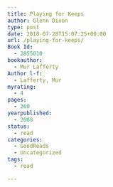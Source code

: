 ```yaml
---
title: Playing for Keeps
author: Glenn Dixon
type: post
date: 2018-07-28T15:07:25+00:00
url: /playing-for-keeps/
Book Id:
  - 2855010
bookauthor:
  - Mur Lafferty
Author l-f:
  - Lafferty, Mur
myrating:
  - 4
pages:
  - 260
yearpublished:
  - 2008
status:
  - read
categories:
  - GoodReads
  - Uncategorized
tags:
  - read

---
```

